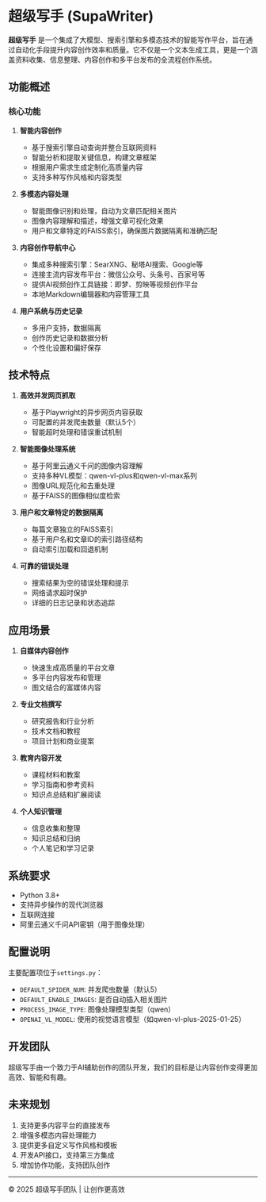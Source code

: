 # 超级写手 (SupaWriter)

**超级写手** 是一个集成了大模型、搜索引擎和多模态技术的智能写作平台，旨在通过自动化手段提升内容创作效率和质量。它不仅是一个文本生成工具，更是一个涵盖资料收集、信息整理、内容创作和多平台发布的全流程创作系统。

## 功能概述

### 核心功能

1. **智能内容创作**
   - 基于搜索引擎自动查询并整合互联网资料
   - 智能分析和提取关键信息，构建文章框架
   - 根据用户需求生成定制化高质量内容
   - 支持多种写作风格和内容类型

2. **多模态内容处理**
   - 智能图像识别和处理，自动为文章匹配相关图片
   - 图像内容理解和描述，增强文章可视化效果
   - 用户和文章特定的FAISS索引，确保图片数据隔离和准确匹配

3. **内容创作导航中心**
   - 集成多种搜索引擎：SearXNG、秘塔AI搜索、Google等
   - 连接主流内容发布平台：微信公众号、头条号、百家号等
   - 提供AI视频创作工具链接：即梦、剪映等视频创作平台
   - 本地Markdown编辑器和内容管理工具

4. **用户系统与历史记录**
   - 多用户支持，数据隔离
   - 创作历史记录和数据分析
   - 个性化设置和偏好保存

## 技术特点

1. **高效并发网页抓取**
   - 基于Playwright的异步网页内容获取
   - 可配置的并发爬虫数量（默认5个）
   - 智能超时处理和错误重试机制

2. **智能图像处理系统**
   - 基于阿里云通义千问的图像内容理解
   - 支持多种VL模型：qwen-vl-plus和qwen-vl-max系列
   - 图像URL规范化和去重处理
   - 基于FAISS的图像相似度检索

3. **用户和文章特定的数据隔离**
   - 每篇文章独立的FAISS索引
   - 基于用户名和文章ID的索引路径结构
   - 自动索引加载和回退机制

4. **可靠的错误处理**
   - 搜索结果为空的错误处理和提示
   - 网络请求超时保护
   - 详细的日志记录和状态追踪

## 应用场景

1. **自媒体内容创作**
   - 快速生成高质量的平台文章
   - 多平台内容发布和管理
   - 图文结合的富媒体内容

2. **专业文档撰写**
   - 研究报告和行业分析
   - 技术文档和教程
   - 项目计划和商业提案

3. **教育内容开发**
   - 课程材料和教案
   - 学习指南和参考资料
   - 知识点总结和扩展阅读

4. **个人知识管理**
   - 信息收集和整理
   - 知识总结和归纳
   - 个人笔记和学习记录

## 系统要求

- Python 3.8+
- 支持异步操作的现代浏览器
- 互联网连接
- 阿里云通义千问API密钥（用于图像处理）

## 配置说明

主要配置项位于`settings.py`：

- `DEFAULT_SPIDER_NUM`: 并发爬虫数量（默认5）
- `DEFAULT_ENABLE_IMAGES`: 是否自动插入相关图片
- `PROCESS_IMAGE_TYPE`: 图像处理模型类型（qwen）
- `OPENAI_VL_MODEL`: 使用的视觉语言模型（如qwen-vl-plus-2025-01-25）

## 开发团队

超级写手由一个致力于AI辅助创作的团队开发，我们的目标是让内容创作变得更加高效、智能和有趣。

## 未来规划

1. 支持更多内容平台的直接发布
2. 增强多模态内容处理能力
3. 提供更多自定义写作风格和模板
4. 开发API接口，支持第三方集成
5. 增加协作功能，支持团队创作

---

© 2025 超级写手团队 | 让创作更高效
